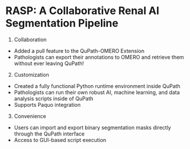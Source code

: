 # RASP: A Collaborative Renal AI Segmentation Pipeline

1) Collaboration
* Added a pull feature to the QuPath-OMERO Extension
* Pathologists can export their annotations to OMERO and retrieve them without ever leaving QuPath!

2) Customization
* Created a fully functional Python runtime environment inside QuPath
* Pathologists can run their own robust AI, machine learning, and data analysis scripts inside of QuPath
* Supports Paquo integration

3) Convenience
* Users can import and export binary segmentation masks directly through the QuPath interface
* Access to GUI-based script execution



